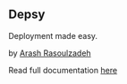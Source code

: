 ## Depsy

Deployment made easy.


by [Arash Rasoulzadeh](https://meetarash.ir)


Read full documentation [here](https://github.com/arashrasoulzadeh/depsy/blob/master/README.MD)
